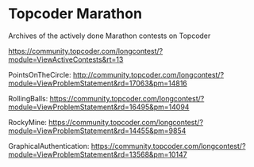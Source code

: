 # Topcoder Marathon

Archives of the actively done Marathon contests on Topcoder

https://community.topcoder.com/longcontest/?module=ViewActiveContests&rt=13


PointsOnTheCircle: http://community.topcoder.com/longcontest/?module=ViewProblemStatement&rd=17063&pm=14816

RollingBalls: https://community.topcoder.com/longcontest/?module=ViewProblemStatement&rd=16495&pm=14094

RockyMine: https://community.topcoder.com/longcontest/?module=ViewProblemStatement&rd=14455&pm=9854

GraphicalAuthentication: https://community.topcoder.com/longcontest/?module=ViewProblemStatement&rd=13568&pm=10147

